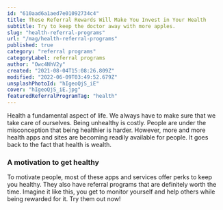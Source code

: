 ```yaml
---
id: "610aad6a1aed7e01092734c4"
title: These Referral Rewards Will Make You Invest in Your Health
subtitle: Try to keep the doctor away with more apples.
slug: "health-referral-programs"
url: "/mag/health-referral-programs"
published: true
category: "referral programs"
categoryLabel: referral programs
author: "Owc4NhV2y"
created: "2021-08-04T15:08:26.809Z"
modified: "2022-06-09T03:49:52.679Z"
unsplashPhotoId: "hIgeoQjS_iE"
cover: "hIgeoQjS_iE.jpg"
featuredReferralProgramTag: "health"
---
```

Health a fundamental aspect of life. We always have to make sure that we take care of ourselves. Being unhealthy is costly. People are under the misconception that being healthier is harder. However, more and more health apps and sites are becoming readily available for people. It goes back to the fact that health is wealth.

### **A motivation to get healthy**

To motivate people, most of these apps and services offer perks to keep you healthy. They also have referral programs that are definitely worth the time. Imagine it like this, you get to monitor yourself and help others while being rewarded for it. Try them out now!